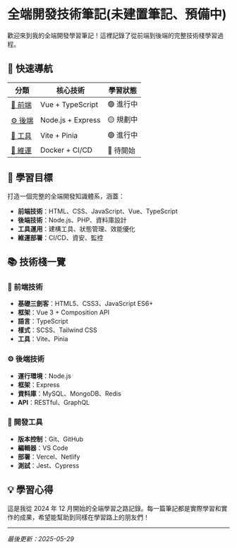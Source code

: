 # 全端開發技術筆記(未建置筆記、預備中)

歡迎來到我的全端開發學習筆記！這裡記錄了從前端到後端的完整技術棧學習過程。

## 🚀 快速導航

| 分類                  | 核心技術          | 學習狀態  |
| --------------------- | ----------------- | --------- |
| [🎨 前端](/Frontend/) | Vue + TypeScript  | 🟢 進行中 |
| [⚙️ 後端](/Backend/)  | Node.js + Express | 🟡 規劃中 |
| [🔧 工具](/Tools/)    | Vite + Pinia      | 🟢 進行中 |
| [🚀 維運](/DevOps/)   | Docker + CI/CD    | 🔴 待開始 |

## 🎯 學習目標

打造一個完整的全端開發知識體系，涵蓋：

- **前端技術**：HTML、CSS、JavaScript、Vue、TypeScript
- **後端技術**：Node.js、PHP、資料庫設計
- **工具運用**：建構工具、狀態管理、效能優化
- **維運部署**：CI/CD、資安、監控

## 📚 技術棧一覽

### 🎨 前端技術

- **基礎三劍客**：HTML5、CSS3、JavaScript ES6+
- **框架**：Vue 3 + Composition API
- **語言**：TypeScript
- **樣式**：SCSS、Tailwind CSS
- **工具**：Vite、Pinia

### ⚙️ 後端技術

- **運行環境**：Node.js
- **框架**：Express
- **資料庫**：MySQL、MongoDB、Redis
- **API**：RESTful、GraphQL

### 🔧 開發工具

- **版本控制**：Git、GitHub
- **編輯器**：VS Code
- **部署**：Vercel、Netlify
- **測試**：Jest、Cypress

## 💡 學習心得

這是我從 2024 年 12 月開始的全端學習之路記錄。每一篇筆記都是實際學習和實作的成果，希望能幫助到同樣在學習路上的朋友們！

---

_最後更新：2025-05-29_
